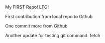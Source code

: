 My FIRST Repo! LFG!

First contribution from local repo to Github

One commit more from Github

Another update for testing git command: fetch
